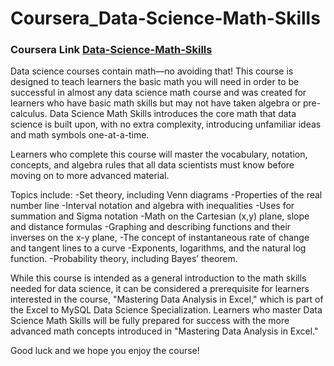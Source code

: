 # Coursera_Data-Science-Math-Skills
### Coursera Link [Data-Science-Math-Skills](https://www.coursera.org/learn/datasciencemathskills)
Data science courses contain math—no avoiding that! This course is designed to teach learners the basic math you will need in order to be successful in almost any data science math course and was created for learners who have basic math skills but may not have taken algebra or pre-calculus. Data Science Math Skills introduces the core math that data science is built upon, with no extra complexity, introducing unfamiliar ideas and math symbols one-at-a-time. 

Learners who complete this course will master the vocabulary, notation, concepts, and algebra rules that all data scientists must know before moving on to more advanced material.

Topics include:
-Set theory, including Venn diagrams
-Properties of the real number line
-Interval notation and algebra with inequalities
-Uses for summation and Sigma notation
-Math on the Cartesian (x,y) plane, slope and distance formulas
-Graphing and describing functions and their inverses on the x-y plane,
-The concept of instantaneous rate of change and tangent lines to a curve
-Exponents, logarithms, and the natural log function.
-Probability theory, including Bayes’ theorem.

While this course is intended as a general introduction to the math skills needed for data science, it can be considered a prerequisite for learners interested in the course, "Mastering Data Analysis in Excel," which is part of the Excel to MySQL Data Science Specialization.  Learners who master Data Science Math Skills will be fully prepared for success with the more advanced math concepts introduced in "Mastering Data Analysis in Excel." 

Good luck and we hope you enjoy the course!
